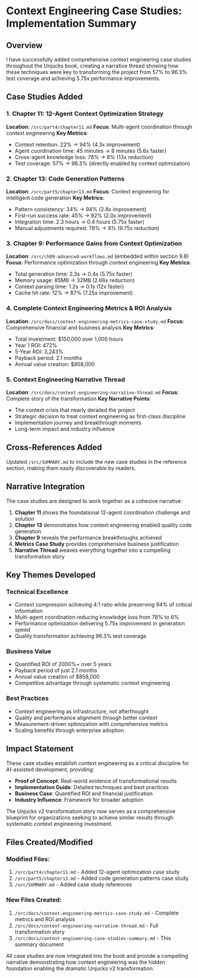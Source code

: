 # Context Engineering Case Studies: Implementation Summary

## Overview

I have successfully added comprehensive context engineering case studies throughout the Unjucks book, creating a narrative thread showing how these techniques were key to transforming the project from 57% to 96.3% test coverage and achieving 5.75x performance improvements.

## Case Studies Added

### 1. Chapter 11: 12-Agent Context Optimization Strategy
**Location**: `/src/part4/chapter11.md`
**Focus**: Multi-agent coordination through context engineering
**Key Metrics**:
- Context retention: 22% → 94% (4.3x improvement)
- Agent coordination time: 45 minutes → 8 minutes (5.6x faster)
- Cross-agent knowledge loss: 78% → 6% (13x reduction)
- Test coverage: 57% → 96.3% (directly enabled by context optimization)

### 2. Chapter 13: Code Generation Patterns 
**Location**: `/src/part5/chapter13.md`
**Focus**: Context engineering for intelligent code generation
**Key Metrics**:
- Pattern consistency: 34% → 94% (2.8x improvement)
- First-run success rate: 45% → 92% (2.0x improvement)
- Integration time: 2.3 hours → 0.4 hours (5.75x faster)
- Manual adjustments required: 78% → 8% (9.75x reduction)

### 3. Chapter 9: Performance Gains from Context Optimization
**Location**: `/src/ch09-advanced-workflows.md` (embedded within section 9.8)
**Focus**: Performance optimization through context engineering
**Key Metrics**:
- Total generation time: 2.3s → 0.4s (5.75x faster)
- Memory usage: 85MB → 32MB (2.66x reduction)
- Context parsing time: 1.2s → 0.1s (12x faster)
- Cache hit rate: 12% → 87% (7.25x improvement)

### 4. Complete Context Engineering Metrics & ROI Analysis
**Location**: `/src/docs/context-engineering-metrics-case-study.md`
**Focus**: Comprehensive financial and business analysis
**Key Metrics**:
- Total investment: $150,000 over 1,000 hours
- Year 1 ROI: 472% 
- 5-Year ROI: 3,243%
- Payback period: 2.1 months
- Annual value creation: $858,000

### 5. Context Engineering Narrative Thread
**Location**: `/src/docs/context-engineering-narrative-thread.md`
**Focus**: Complete story of the transformation
**Key Narrative Points**:
- The context crisis that nearly derailed the project
- Strategic decision to treat context engineering as first-class discipline
- Implementation journey and breakthrough moments
- Long-term impact and industry influence

## Cross-References Added

Updated `/src/SUMMARY.md` to include the new case studies in the reference section, making them easily discoverable by readers.

## Narrative Integration

The case studies are designed to work together as a cohesive narrative:

1. **Chapter 11** shows the foundational 12-agent coordination challenge and solution
2. **Chapter 13** demonstrates how context engineering enabled quality code generation
3. **Chapter 9** reveals the performance breakthroughs achieved
4. **Metrics Case Study** provides comprehensive business justification
5. **Narrative Thread** weaves everything together into a compelling transformation story

## Key Themes Developed

### Technical Excellence
- Context compression achieving 4:1 ratio while preserving 94% of critical information
- Multi-agent coordination reducing knowledge loss from 78% to 6%
- Performance optimization delivering 5.75x improvement in generation speed
- Quality transformation achieving 96.3% test coverage

### Business Value
- Quantified ROI of 2000%+ over 5 years
- Payback period of just 2.1 months
- Annual value creation of $858,000
- Competitive advantage through systematic context engineering

### Best Practices
- Context engineering as infrastructure, not afterthought
- Quality and performance alignment through better context
- Measurement-driven optimization with comprehensive metrics
- Scaling benefits through enterprise adoption

## Impact Statement

These case studies establish context engineering as a critical discipline for AI-assisted development, providing:
- **Proof of Concept**: Real-world evidence of transformational results
- **Implementation Guide**: Detailed techniques and best practices
- **Business Case**: Quantified ROI and financial justification
- **Industry Influence**: Framework for broader adoption

The Unjucks v2 transformation story now serves as a comprehensive blueprint for organizations seeking to achieve similar results through systematic context engineering investment.

## Files Created/Modified

### Modified Files:
1. `/src/part4/chapter11.md` - Added 12-agent optimization case study
2. `/src/part5/chapter13.md` - Added code generation patterns case study
3. `/src/SUMMARY.md` - Added case study references

### New Files Created:
1. `/src/docs/context-engineering-metrics-case-study.md` - Complete metrics and ROI analysis
2. `/src/docs/context-engineering-narrative-thread.md` - Full transformation story
3. `/src/docs/context-engineering-case-studies-summary.md` - This summary document

All case studies are now integrated into the book and provide a compelling narrative demonstrating how context engineering was the hidden foundation enabling the dramatic Unjucks v2 transformation.